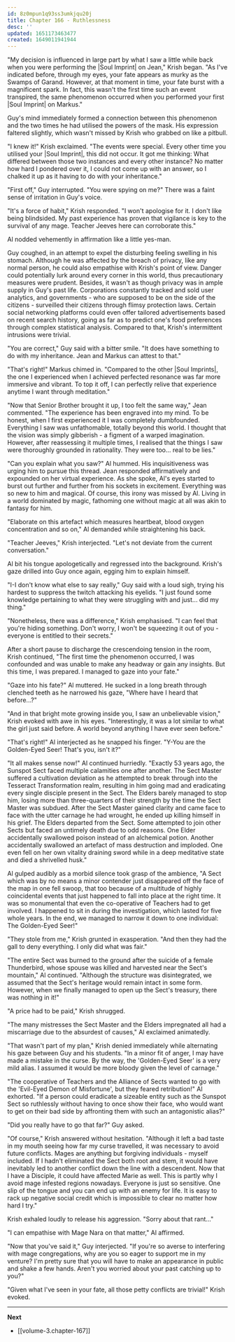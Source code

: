 ```yaml
---
id: 8z0mpun1q93ss3umkjqu20j
title: Chapter 166 - Ruthlessness
desc: ''
updated: 1651173463477
created: 1649011941944
---
```


"My decision is influenced in large part by what I saw a little while back when you were performing the |Soul Imprint| on Jean," Krish began. "As I've indicated before, through my eyes, your fate appears as murky as the Swamps of Garand. However, at that moment in time, your fate burst with a magnificent spark. In fact, this wasn't the first time such an event transpired, the same phenomenon occurred when you performed your first |Soul Imprint| on Markus."

Guy's mind immediately formed a connection between this phenomenon and the two times he had utilised the powers of the mask. His expression faltered slightly, which wasn't missed by Krish who grabbed on like a pitbull.

"I knew it!" Krish exclaimed. "The events were special. Every other time you utilised your |Soul Imprint|, this did not occur. It got me thinking: What differed between those two instances and every other instance? No matter how hard I pondered over it, I could not come up with an answer, so I chalked it up as it having to do with your inheritance."

"First off," Guy interrupted. "You were spying on me?" There was a faint sense of irritation in Guy's voice.

"It's a force of habit," Krish responded. "I won't apologise for it. I don't like being blindsided. My past experience has proven that vigilance is key to the survival of any mage. Teacher Jeeves here can corroborate this."

Al nodded vehemently in affirmation like a little yes-man.

Guy coughed, in an attempt to expel the disturbing feeling swelling in his stomach. Although he was affected by the breach of privacy, like any normal person, he could also empathise with Krish's point of view. Danger could potentially lurk around every corner in this world, thus precautionary measures were prudent. Besides, it wasn't as though privacy was in ample supply in Guy's past life. Corporations constantly tracked and sold user analytics, and governments - who are supposed to be on the side of the citizens - surveilled their citizens through flimsy protection laws. Certain social networking platforms could even offer tailored advertisements based on recent search history, going as far as to predict one's food preferences through complex statistical analysis. Compared to that, Krish's intermittent intrusions were trivial.

"You are correct," Guy said with a bitter smile. "It does have something to do with my inheritance. Jean and Markus can attest to that."

"That's right!" Markus chimed in. "Compared to the other |Soul Imprints|, the one I experienced when I achieved perfected resonance was far more immersive and vibrant. To top it off, I can perfectly relive that experience anytime I want through meditation."

"Now that Senior Brother brought it up, I too felt the same way," Jean commented. "The experience has been engraved into my mind. To be honest, when I first experienced it I was completely dumbfounded. Everything I saw was unfathomable, totally beyond this world. I thought that the vision was simply gibberish - a figment of a warped imagination. However, after reassessing it multiple times, I realised that the things I saw were thoroughly grounded in rationality. They were too... real to be lies."

"Can you explain what you saw?" Al hummed. His inquisitiveness was urging him to pursue this thread. Jean responded affirmatively and expounded on her virtual experience. As she spoke, Al's eyes started to burst out further and further from his sockets in excitement. Everything was so new to him and magical. Of course, this irony was missed by Al. Living in a world dominated by magic, fathoming one without magic at all was akin to fantasy for him.

"Elaborate on this artefact which measures heartbeat, blood oxygen concentration and so on," Al demanded while straightening his back.

"Teacher Jeeves," Krish interjected. "Let's not deviate from the current conversation."

Al bit his tongue apologetically and regressed into the background. Krish's gaze drilled into Guy once again, egging him to explain himself.

"I-I don't know what else to say really," Guy said with a loud sigh, trying his hardest to suppress the twitch attacking his eyelids. "I just found some knowledge pertaining to what they were struggling with and just... did my thing."

"Nonetheless, there was a difference," Krish emphasised. "I can feel that you're hiding something. Don't worry, I won't be squeezing it out of you - everyone is entitled to their secrets."

After a short pause to discharge the crescendoing tension in the room, Krish continued, "The first time the phenomenon occurred, I was confounded and was unable to make any headway or gain any insights. But this time, I was prepared. I managed to gaze into your fate."

"Gaze into his fate?" Al muttered. He sucked in a long breath through clenched teeth as he narrowed his gaze, "Where have I heard that before...?"

"And in that bright mote growing inside you, I saw an unbelievable vision," Krish evoked with awe in his eyes. "Interestingly, it was a lot similar to what the girl just said before. A world beyond anything I have ever seen before."

"That's right!" Al interjected as he snapped his finger. "Y-You are the Golden-Eyed Seer! That's you, isn't it?"

"It all makes sense now!" Al continued hurriedly. "Exactly 53 years ago, the Sunspot Sect faced multiple calamities one after another. The Sect Master suffered a cultivation deviation as he attempted to break through into the Tesseract Transformation realm, resulting in him going mad and eradicating every single disciple present in the Sect. The Elders barely managed to stop him, losing more than three-quarters of their strength by the time the Sect Master was subdued. After the Sect Master gained clarity and came face to face with the utter carnage he had wrought, he ended up killing himself in his grief. The Elders departed from the Sect. Some attempted to join other Sects but faced an untimely death due to odd reasons. One Elder accidentally swallowed poison instead of an alchemical potion. Another accidentally swallowed an artefact of mass destruction and imploded. One even fell on her own vitality draining sword while in a deep meditative state and died a shrivelled husk."

Al gulped audibly as a morbid silence took grasp of the ambience, "A Sect which was by no means a minor contender just disappeared off the face of the map in one fell swoop, that too because of a multitude of highly coincidental events that just happened to fall into place at the right time. It was so monumental that even the co-operative of Teachers had to get involved. I happened to sit in during the investigation, which lasted for five whole years. In the end, we managed to narrow it down to one individual: The Golden-Eyed Seer!"

"They stole from me," Krish grunted in exasperation. "And then they had the gall to deny everything. I only did what was fair."

"The entire Sect was burned to the ground after the suicide of a female Thunderbird, whose spouse was killed and harvested near the Sect's mountain," Al continued. "Although the structure was disintegrated, we assumed that the Sect's heritage would remain intact in some form. However, when we finally managed to open up the Sect's treasury, there was nothing in it!"

"A price had to be paid," Krish shrugged.

"The many mistresses the Sect Master and the Elders impregnated all had a miscarriage due to the absurdest of causes," Al exclaimed animatedly.

"That wasn't part of my plan," Krish denied immediately while alternating his gaze between Guy and his students. "In a minor fit of anger, I may have made a mistake in the curse. By the way, the 'Golden-Eyed Seer' is a very mild alias. I assumed it would be more bloody given the level of carnage."

"The cooperative of Teachers and the Alliance of Sects wanted to go with the 'Evil-Eyed Demon of Misfortune', but they feared retribution!" Al exhorted. "If a person could eradicate a sizeable entity such as the Sunspot Sect so ruthlessly without having to once show their face, who would want to get on their bad side by affronting them with such an antagonistic alias?"

"Did you really have to go that far?" Guy asked.

"Of course," Krish answered without hesitation. "Although it left a bad taste in my mouth seeing how far my curse travelled, it was necessary to avoid future conflicts. Mages are anything but forgiving individuals - myself included. If I hadn't eliminated the Sect both root and stem, it would have inevitably led to another conflict down the line with a descendent. Now that I have a Disciple, it could have affected Marie as well. This is partly why I avoid mage infested regions nowadays. Everyone is just so sensitive. One slip of the tongue and you can end up with an enemy for life. It is easy to rack up negative social credit which is impossible to clear no matter how hard I try."

Krish exhaled loudly to release his aggression. "Sorry about that rant..."

"I can empathise with Mage Nara on that matter," Al affirmed.

"Now that you've said it," Guy interjected. "If you're so averse to interfering with mage congregations, why are you so eager to support me in my venture? I'm pretty sure that you will have to make an appearance in public and shake a few hands. Aren't you worried about your past catching up to you?"

"Given what I've seen in your fate, all those petty conflicts are trivial!" Krish evoked.

____

**Next**
* [[volume-3.chapter-167]]